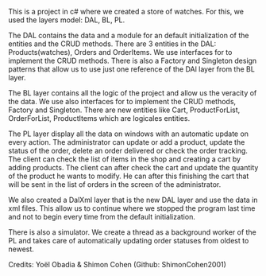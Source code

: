 This is a project in c# where we created a store of watches.
For this, we used the layers model: DAL, BL, PL.

The DAL contains the data and a module for an default initialization of the entities and the CRUD methods.
There are 3 entities in the DAL: Products(watches), Orders and OrderItems.
We use interfaces for to implement the CRUD methods.
There is also a Factory and Singleton design patterns that allow us to use just one reference of the DAl layer from the BL layer.

The BL layer contains all the logic of the project and allow us the veracity of the data.
We use also interfaces for to implement the CRUD methods, Factory and Singleton.
There are new entities like Cart, ProductForList, OrderForList, ProductItems which are logicales entities.

The PL layer display all the data on windows with an automatic update on every action.
The administrator can update or add a product, update the status of the order, delete an order delivered or check the order tracking.
The client can check the list of items in the shop and creating a cart by adding products. The client can after check the cart and update the quantity of the product he wants to modify. He can after this finishing the cart that will be sent in the list of orders in the screen of the administrator.

We also created a DalXml layer that is the new DAL layer and use the data in xml files. This allow us to continue where we stopped the program last time and not to begin every time from the default initialization.

There is also a simulator. We create a thread as a background worker of the PL and takes care of automatically updating order statuses from oldest to newest.

Credits: Yoël Obadia & Shimon Cohen (Github: ShimonCohen2001)
